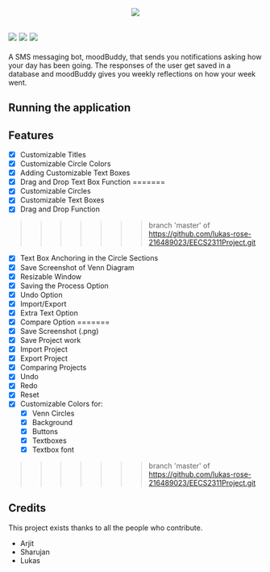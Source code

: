   <p align="center">
  <img src="https://cdn6.f-cdn.com/contestentries/514361/19225055/576577cb5d167_thumb900.jpg" /></a>
 
 <img src="https://img.shields.io/badge/build-passing-brightgreen" /></a>
  <img src="https://img.shields.io/badge/Code%20Language-Javascript-9cf" /></a>
  <img src="https://img.shields.io/badge/Version-vF-blue" /></a>
 ---
A SMS messaging bot, moodBuddy, that sends you notifications asking how your day has been going. The responses of the user get saved in a database and moodBuddy gives you weekly reflections on how your week went. 

## Running the application





## Features
- [x] Customizable Titles
- [x] Customizable Circle Colors
- [x] Adding Customizable Text Boxes
- [x] Drag and Drop Text Box Function
=======
- [x] Customizable Circles
- [x] Customizable Text Boxes 
- [x] Drag and Drop Function
>>>>>>> branch 'master' of https://github.com/lukas-rose-216489023/EECS2311Project.git
- [x] Text Box Anchoring in the Circle Sections
- [x] Save Screenshot of Venn Diagram 
- [x] Resizable Window
- [x] Saving the Process Option
- [x] Undo Option 
- [x] Import/Export
- [x] Extra Text Option
- [x] Compare Option
=======
- [x] Save Screenshot (.png)
- [x] Save Project work
- [x] Import Project
- [x] Export Project
- [x] Comparing Projects
- [x] Undo
- [x] Redo
- [x] Reset
- [x] Customizable Colors for:
  - [x] Venn Circles
  - [x] Background
  - [x] Buttons
  - [x] Textboxes
  - [x] Textbox font
>>>>>>> branch 'master' of https://github.com/lukas-rose-216489023/EECS2311Project.git


## Credits
This project exists thanks to all the people who contribute.
<a href="https://github.com/badges/shields/graphs/contributors"></a>
* Arjit
* Sharujan
* Lukas
